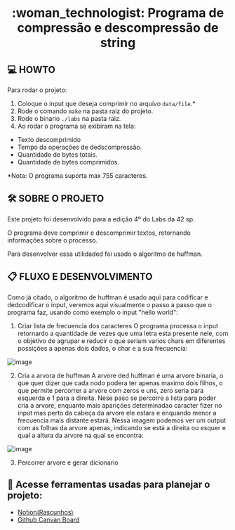 <h1 align="center">
:woman_technologist:
      Programa de compressão e descompressão de string
</h1>

## :computer: HOWTO
  Para rodar o projeto:
  1. Coloque o input que deseja comprimir no arquivo `data/file`.*
  2. Rode o comando `make` na pasta raiz do projeto.
  3. Rode o binario `./labs` na pasta raiz.
  4. Ao rodar o programa se exibiram na tela:
   - Texto descomprimido
   - Tempo da operações de dedscompressão.
   - Quantidade de bytes totais.
   - Quantidade de bytes comprimidos.
   
*Nota: O programa suporta max 755 caracteres.

## :hammer_and_wrench: SOBRE O PROJETO

Este projeto foi desenvolvido para a edição 4º do Labs da 42 sp.

O programa deve comprimir e descomprimir textos, retornando informações sobre o processo.

Para desenvolver essa utilidaded foi usado o algoritmo de huffman.

## :clipboard: FLUXO E DESENVOLVIMENTO

Como já citado, o algoritmo de huffman é usado aqui para codificar e dedcodificar o input, veremos aqui visualmente o passo a passo que o programa faz, usando como exemplo o input "hello world":

  1. Criar lista de frecuencia dos caracteres
    O programa processa o input retornardo a quantidade de vezes que uma letra esta presente nele, com o objetivo de agrupar e reducir o que seriam varios chars em diferentes possições a apenas  dois dados, o char e a sua frecuencia:
    
![image](https://user-images.githubusercontent.com/53455663/212553883-a229f526-932b-4668-bed4-84faaec07ea3.png)



  2. Cria a arvora de huffman
    A arvore ded huffman é uma arvore binaria, o que quer dizer que cada nodo podera ter apenas maximo dois filhos, o que permite percorrer a arvore com zeros e uns, zero seria para esquerda e 1 para a direita.
    Nese paso se percorre a lista para poder cria a arvore, enquanto mais aparições determinadao caracter fizer no input mas perto da cabeça da arvore ele estara e enquando menor a frecuencia mais distante estará.
    Nessa imagem podemos ver um output com as folhas da arvore apenas, indicando se está a direita ou esquer e qual a altura da arvore na qual se encontra:
    
![image](https://user-images.githubusercontent.com/53455663/212554391-ea65403e-9603-4ecb-9f2e-e4d09bcc17c2.png)

  3. Percorrer arvore e gerar dicionario
  
  



## :gem: Acesse ferramentas usadas para planejar o projeto:
 - [Notion(Rascunhos)](https://www.notion.so/Huffman-Algorithm-8880a28c061649729f614456454cc72a)
 - [Github Canvan Board](https://github.com/users/angelasoler/projects/6/views/1)
